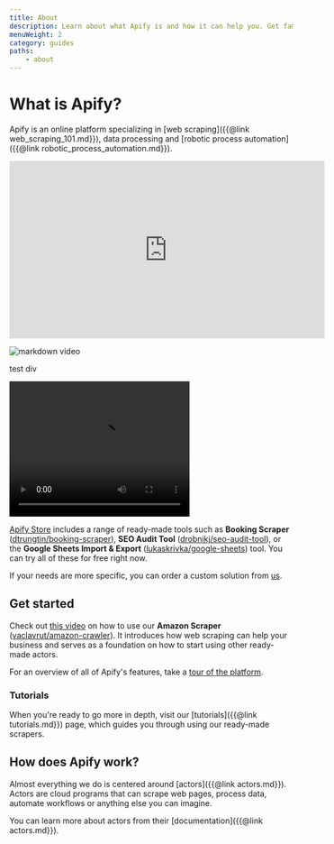 ```yaml
---
title: About
description: Learn about what Apify is and how it can help you. Get familiar with the platform and take you first steps in using actors.
menuWeight: 2
category: guides
paths:
    - about
---
```


# [](#what-is-apify) What is Apify?

Apify is an online platform specializing in [web scraping]({{@link web_scraping_101.md}}), data processing and [robotic process automation]({{@link robotic_process_automation.md}}).

<div class="video">
    <iframe
        width="560" height="315"
        src="https://www.youtube.com/watch?v=2ivKEj3ksPk"
        frameborder="0" allow="autoplay; encrypted-media"
        allowfullscreen
    ></iframe>
</div>

![markdown video](https://www.youtube.com/watch?v=2ivKEj3ksPk)

<div>test div</div>


<video width="320" height="240" controls src="./images/video.mov"></video>

[Apify Store](https://apify.com/store) includes a range of ready-made tools such as **Booking Scraper** ([dtrungtin/booking-scraper](https://apify.com/dtrungtin/booking-scraper)), **SEO Audit Tool** ([drobnikj/seo-audit-tool](https://apify.com/drobnikj/seo-audit-tool)), or the **Google Sheets Import & Export** ([lukaskrivka/google-sheets](https://apify.com/lukaskrivka/google-sheets)) tool. You can try all of these for free right now.

If your needs are more specific, you can order a custom solution from [us](https://apify.com/enterprise).

## [](#get-started) Get started

Check out [this video](https://www.youtube.com/watch?v=BsidLZKdYWQ) on how to use our **Amazon Scraper** ([vaclavrut/amazon-crawler](https://apify.com/vaclavrut/amazon-crawler)). It introduces how web scraping can help your business and serves as a foundation on how to start using other ready-made actors.

For an overview of all of Apify's features, take a [tour of the platform](https://www.youtube.com/watch?v=nn-bCRvhNUM).

### [](#tutorials) Tutorials

When you're ready to go more in depth, visit our [tutorials]({{@link tutorials.md}}) page, which guides you through using our ready-made scrapers.

## [](#how-does-apify-work) How does Apify work?

Almost everything we do is centered around [actors]({{@link actors.md}}). Actors are cloud programs that can scrape web pages, process data, automate workflows or anything else you can imagine.

You can learn more about actors from their [documentation]({{@link actors.md}}).
